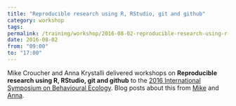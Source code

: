 ```yaml
---
title: "Reproducible research using R, RStudio, git and github"
category: workshop
tags:
permalink: /training/workshop/2016-08-02-reproducible-research-using-r-rstudio-git-and-github/
date: 2016-08-02
from: "09:00"
to: "17:00"
---
```


Mike Croucher and Anna Krystalli delivered workshops on **Reproducible research using R, RStudio, git and github** to the [2016 International Symposium on Behavioural Ecology](https://www.isbe2016.com/). Blog posts about this from [Mike](http://www.walkingrandomly.com/?p=6229) and [Anna](https://science.mozilla.org/blog/2016-isbe-review).